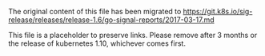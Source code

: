 The original content of this file has been migrated to https://git.k8s.io/sig-release/releases/release-1.6/go-signal-reports/2017-03-17.md

This file is a placeholder to preserve links. Please remove after 3 months or the release of kubernetes 1.10, whichever comes first.
